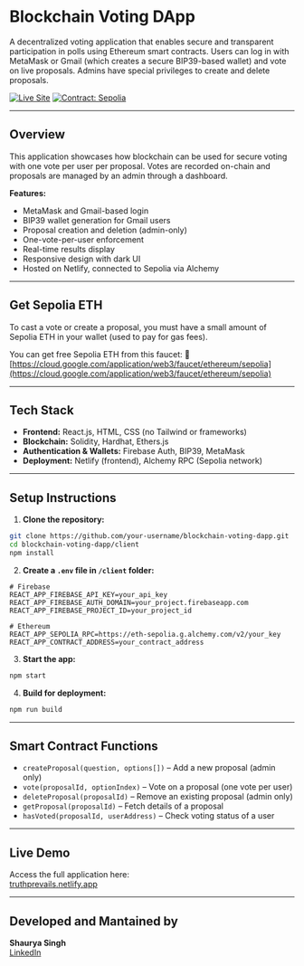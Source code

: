 # Blockchain Voting DApp

A decentralized voting application that enables secure and transparent participation in polls using Ethereum smart contracts. Users can log in with MetaMask or Gmail (which creates a secure BIP39-based wallet) and vote on live proposals. Admins have special privileges to create and delete proposals.

[![Live Site](https://img.shields.io/badge/Live-Netlify-brightgreen?style=flat-square&logo=netlify)](https://truthprevails.netlify.app)
[![Contract: Sepolia](https://img.shields.io/badge/Contract-Sepolia-blueviolet?style=flat-square&logo=ethereum)](https://sepolia.etherscan.io/address/0x4B4BB678E24e141362166575548ccC2dc954C8cf)

---

## Overview

This application showcases how blockchain can be used for secure voting with one vote per user per proposal. Votes are recorded on-chain and proposals are managed by an admin through a dashboard.

**Features:**
- MetaMask and Gmail-based login
- BIP39 wallet generation for Gmail users
- Proposal creation and deletion (admin-only)
- One-vote-per-user enforcement
- Real-time results display
- Responsive design with dark UI
- Hosted on Netlify, connected to Sepolia via Alchemy

---

## Get Sepolia ETH

To cast a vote or create a proposal, you must have a small amount of Sepolia ETH in your wallet (used to pay for gas fees).

You can get free Sepolia ETH from this faucet:
🔗 [https://cloud.google.com/application/web3/faucet/ethereum/sepolia](https://cloud.google.com/application/web3/faucet/ethereum/sepolia)

---

## Tech Stack

- **Frontend:** React.js, HTML, CSS (no Tailwind or frameworks)
- **Blockchain:** Solidity, Hardhat, Ethers.js
- **Authentication & Wallets:** Firebase Auth, BIP39, MetaMask
- **Deployment:** Netlify (frontend), Alchemy RPC (Sepolia network)

---

## Setup Instructions

1. **Clone the repository:**
```bash
git clone https://github.com/your-username/blockchain-voting-dapp.git
cd blockchain-voting-dapp/client
npm install
```

2. **Create a `.env` file in `/client` folder:**
```env
# Firebase
REACT_APP_FIREBASE_API_KEY=your_api_key
REACT_APP_FIREBASE_AUTH_DOMAIN=your_project.firebaseapp.com
REACT_APP_FIREBASE_PROJECT_ID=your_project_id

# Ethereum
REACT_APP_SEPOLIA_RPC=https://eth-sepolia.g.alchemy.com/v2/your_key
REACT_APP_CONTRACT_ADDRESS=your_contract_address
```

3. **Start the app:**
```bash
npm start
```

4. **Build for deployment:**
```bash
npm run build
```

---

## Smart Contract Functions

- `createProposal(question, options[])` – Add a new proposal (admin only)
- `vote(proposalId, optionIndex)` – Vote on a proposal (one vote per user)
- `deleteProposal(proposalId)` – Remove an existing proposal (admin only)
- `getProposal(proposalId)` – Fetch details of a proposal
- `hasVoted(proposalId, userAddress)` – Check voting status of a user

---

## Live Demo

Access the full application here:  
[truthprevails.netlify.app](https://truthprevails.netlify.app)

---

## Developed and Mantained by 

**Shaurya Singh**  
[LinkedIn](https://www.linkedin.com/in/shauryasingh28/)


